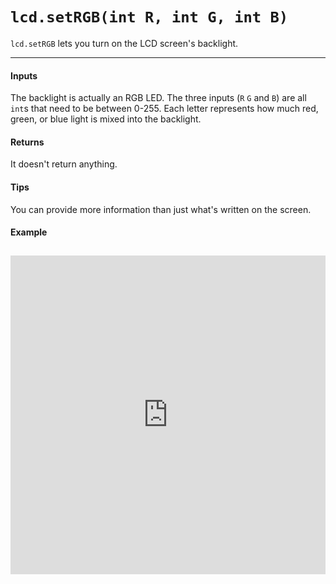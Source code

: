 # `lcd.setRGB(int R, int G, int B)`

`lcd.setRGB` lets you turn on the LCD screen's backlight.

***

#### Inputs
The backlight is actually an RGB LED. The three inputs (`R` `G` and `B`) are all `int`s that need to be between 0-255. Each letter represents how much red, green, or blue light is mixed into the backlight.

#### Returns
It doesn't return anything.

#### Tips
You can provide more information than just what's written on the screen.

#### Example
<iframe style="height: 510px; width: 100%; margin: 10px 0 10px;" allowTransparency="true" src="https://codebender.cc/embed/sketch:93432" frameborder="0"></iframe>
